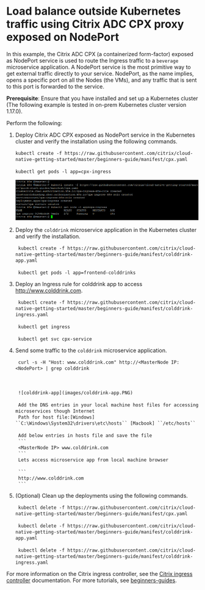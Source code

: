 # Load balance outside Kubernetes traffic using Citrix ADC CPX proxy exposed on NodePort

In this example, the Citrix ADC CPX (a containerized form-factor) exposed as NodePort service is used to route the Ingress traffic to a `beverage` microservice application.
A NodePort service is the most primitive way to get external traffic directly to your service. NodePort, as the name implies, opens a specific port on all the Nodes (the VMs), and any traffic that is sent to this port is forwarded to the service.

**Prerequisite**: Ensure that you have installed and set up a Kubernetes cluster (The following example is tested in on-prem Kubernetes cluster version 1.17.0).


Perform the following:

1. Deploy Citrix ADC CPX exposed as NodePort service in the Kubernetes cluster and verify the installation using the following commands.


       kubectl create -f https://raw.githubusercontent.com/citrix/cloud-native-getting-started/master/beginners-guide/manifest/cpx.yaml
        
       kubectl get pods -l app=cpx-ingress

   ![tier2-cpx](images/tier2-cpx.png)

2. Deploy the `colddrink` microservice application in the Kubernetes cluster and verify the installation.


        
        kubectl create -f https://raw.githubusercontent.com/citrix/cloud-native-getting-started/master/beginners-guide/manifest/colddrink-app.yaml
        
        kubectl get pods -l app=frontend-colddrinks
       

3. Deploy an Ingress rule for colddrink app to access http://www.colddrink.com.

    
        kubectl create -f https://raw.githubusercontent.com/citrix/cloud-native-getting-started/master/beginners-guide/manifest/colddrink-ingress.yaml

        kubectl get ingress

        kubectl get svc cpx-service


4. Send some traffic to the `colddrink` microservice application.

        curl -s -H "Host: www.colddrink.com" http://<MasterNode IP:<NodePort> | grep colddrink



        ![colddrink-app](images/colddrink-app.PNG)

	    Add the DNS entries in your local machine host files for accessing microservices though Internet
        Path for host file:[Windows] ``C:\Windows\System32\drivers\etc\hosts`` [Macbook] ``/etc/hosts``
    
        Add below entries in hosts file and save the file
        ```
        <MasterNode IP> www.colddrink.com
        ```
        Lets access microservice app from local machine browser

        ```
        http://www.colddrink.com
        ```
5. (Optional) Clean up the deployments using the following commands.

        kubectl delete -f https://raw.githubusercontent.com/citrix/cloud-native-getting-started/master/beginners-guide/manifest/cpx.yaml

        kubectl delete -f https://raw.githubusercontent.com/citrix/cloud-native-getting-started/master/beginners-guide/manifest/colddrink-app.yaml
       
        kubectl delete -f https://raw.githubusercontent.com/citrix/cloud-native-getting-started/master/beginners-guide/manifest/colddrink-ingress.yaml


For more information on the Citrix ingress controller, see the [Citrix ingress controller](https://github.com/citrix/citrix-k8s-ingress-controller) documentation. For more tutorials, see [beginners-guides](https://github.com/citrix/cloud-native-getting-started/tree/master/beginners-guide).
